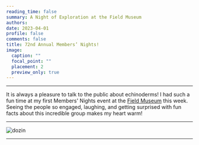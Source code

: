 ```yaml
--- 
reading_time: false
summary: A Night of Exploration at the Field Museum
authors:
date: 2023-04-01
profile: false
comments: false
title: 72nd Annual Members’ Nights! 
image:
  caption: ""
  focal_point: ""
  placement: 2
  preview_only: true
---
```

---
It is always a pleasure to talk to the public about echinoderms! I had such a fun time at my first Members' Nights event at the [Field Museum](https://www.fieldmuseum.org/) this week. Seeing the people so engaged, laughing, 
and getting surprised with fun facts about this incredible group makes my heart warm!

---
![dozin](https://github.com/rosanafcunha/website_rosanafcunha/blob/master/content/post/dozin/featured.png?raw=true "dozin")

---

